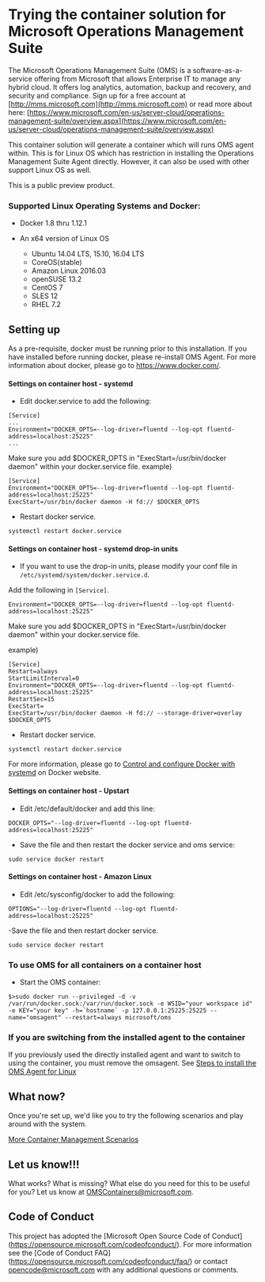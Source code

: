 # Trying the container solution for Microsoft Operations Management Suite

The Microsoft Operations Management Suite (OMS) is a software-as-a-service offering from Microsoft that allows Enterprise IT to manage any hybrid cloud. It offers log analytics, automation, backup and recovery, and security and compliance.  Sign up for a free account at [http://mms.microsoft.com](http://mms.microsoft.com) or read more about here: [https://www.microsoft.com/en-us/server-cloud/operations-management-suite/overview.aspx](https://www.microsoft.com/en-us/server-cloud/operations-management-suite/overview.aspx)

This container solution will generate a container which will runs OMS agent within. This is for Linux OS which has restriction in installing the Operations Management Suite Agent directly. However, it can also be used with other support Linux OS as well.

This is a public preview product. 

### Supported Linux Operating Systems and Docker:

- Docker 1.8 thru 1.12.1

- An x64 version of Linux OS
	- Ubuntu 14.04 LTS, 15.10, 16.04 LTS
	- CoreOS(stable)
	- Amazon Linux 2016.03
	- openSUSE 13.2
	- CentOS 7
	- SLES 12
	- RHEL 7.2

## Setting up
As a pre-requisite, docker must be running prior to this installation. If you have installed before running docker, please re-install OMS Agent. For more information about docker, please go to https://www.docker.com/.


#### Settings on container host - systemd
- Edit docker.service to add the following:
```
[Service]
...
Environment="DOCKER_OPTS=--log-driver=fluentd --log-opt fluentd-address=localhost:25225"
...
```
Make sure you add $DOCKER_OPTS in "ExecStart=/usr/bin/docker daemon" within your docker.service file.
example)
```
[Service]
Environment="DOCKER_OPTS=--log-driver=fluentd --log-opt fluentd-address=localhost:25225"
ExecStart=/usr/bin/docker daemon -H fd:// $DOCKER_OPTS
```
- Restart docker service.
```
systemctl restart docker.service
```

#### Settings on container host - systemd drop-in units
- If you want to use the drop-in units, please modify your conf file in `/etc/systemd/system/docker.service.d`.

Add the following in `[Service]`. 
```
Environment="DOCKER_OPTS=--log-driver=fluentd --log-opt fluentd-address=localhost:25225"
```
Make sure you add $DOCKER_OPTS in "ExecStart=/usr/bin/docker daemon" within your docker.service file.

example)
```
[Service]
Restart=always
StartLimitInterval=0
Environment="DOCKER_OPTS=--log-driver=fluentd --log-opt fluentd-address=localhost:25225"
RestartSec=15
ExecStart=
ExecStart=/usr/bin/docker daemon -H fd:// --storage-driver=overlay $DOCKER_OPTS
```
- Restart docker service.
```
systemctl restart docker.service
```
For more information, please go to [Control and configure Docker with systemd](https://docs.docker.com/engine/admin/systemd/) on Docker website.

#### Settings on container host - Upstart
- Edit /etc/default/docker and add this line:
```
DOCKER_OPTS="--log-driver=fluentd --log-opt fluentd-address=localhost:25225"
```
- Save the file and then restart the docker service and oms service:
```
sudo service docker restart
```

#### Settings on container host - Amazon Linux
- Edit /etc/sysconfig/docker to add the following:
```
OPTIONS="--log-driver=fluentd --log-opt fluentd-address=localhost:25225"
```
-Save the file and then restart docker service. 
```
sudo service docker restart
```

### To use OMS for all containers on a container host

- Start the OMS container:
```
$>sudo docker run --privileged -d -v /var/run/docker.sock:/var/run/docker.sock -e WSID="your workspace id" -e KEY="your key" -h=`hostname` -p 127.0.0.1:25225:25225 --name="omsagent" --restart=always microsoft/oms
```

### If you are switching from the installed agent to the container

If you previously used the directly installed agent and want to switch to using the container, you must remove the omsagent.
See [Steps to install the OMS Agent for Linux](https://github.com/Microsoft/OMS-Agent-for-Linux/blob/master/docs/OMS-Agent-for-Linux.md)

## What now?
Once you're set up, we'd like you to try the following scenarios and play around with the system.

[More Container Management Scenarios](http://github.com/Microsoft/OMS-Agent-for-Linux/blob/master/docs/Docker-Instructions.md#overview)

## Let us know!!!
What works? What is missing? What else do you need for this to be useful for you? Let us know at OMSContainers@microsoft.com.

## Code of Conduct

This project has adopted the [Microsoft Open Source Code of Conduct]
(https://opensource.microsoft.com/codeofconduct/).  For more
information see the [Code of Conduct FAQ]
(https://opensource.microsoft.com/codeofconduct/faq/) or contact
[opencode@microsoft.com](mailto:opencode@microsoft.com) with any
additional questions or comments.
